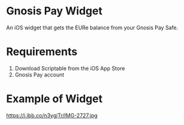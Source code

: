 # Gnosis Pay Widget
An iOS widget that gets the EURe balance from your Gnosis Pay Safe. 

# Requirements 
1. Download Scriptable from the iOS App Store 
2. Gnosis Pay account

# Example of Widget 
https://i.ibb.co/n3ygjTr/IMG-2727.jpg